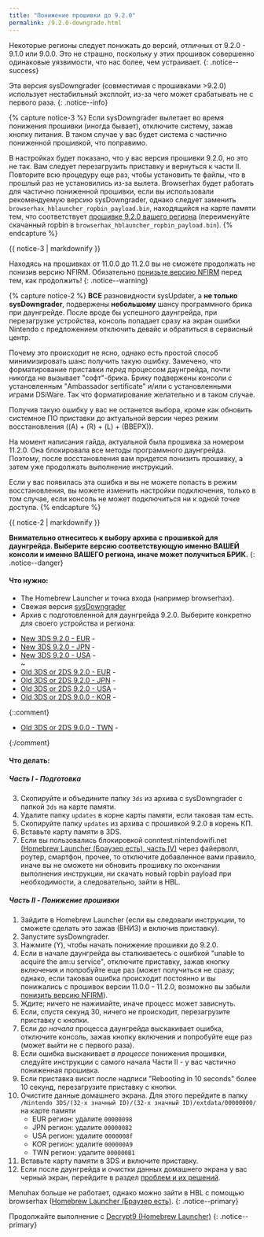 ```yaml
---
title: "Понижение прошивки до 9.2.0"
permalink: /9.2.0-downgrade.html
---
```


Некоторые регионы следует понижать до версий, отличных от 9.2.0 - 9.1.0 или 9.0.0. Это не страшно, поскольку у этих прошивок совершенно одинаковые уязвимости, что нас более, чем устраивает.
{: .notice--success}

Эта версия sysDowngrader (совместимая с прошивками >9.2.0) использует нестабильный эксплойт, из-за чего может срабатывать не с первого раза. 
{: .notice--info}

{% capture notice-3 %}
Если sysDowngrader вылетает во время понижения прошивки (иногда бывает), отключите систему, зажав кнопку питания. В таком случае у вас будет система с частично пониженной прошивкой, что поправимо. 

В настройках будет показано, что у вас версия прошивки 9.2.0, но это не так. Вам следует перезагрузить приставку и вернуться к части II. Повторите всю процедуру еще раз, чтобы установить те файлы, что в прошлый раз не установились из-за вылета. Browserhax будет работать для частично пониженной прошивки, если вы использовали рекомендуемую версию sysDowngrader, однако следует заменить `browserhax_hblauncher_ropbin_payload.bin`, находящийся на карте памяти тем, что соответствует [прошивке 9.2.0 вашего региона](https://smealum.github.io/3ds/#otherapp) (переименуйте скачанный ropbin в `browserhax_hblauncher_ropbin_payload.bin`).
{% endcapture %}

<div class="notice--info">{{ notice-3 | markdownify }}</div>

Находясь на прошивках от 11.0.0 до 11.2.0 вы не сможете продолжать не понизив версию NFIRM. Обязательно [понизьте версию NFIRM](nfirm-downgrade) перед тем, как продолжить!
{: .notice--warning}

{% capture notice-2 %}
**ВСЕ** разновидности sysUpdater, а **не только sysDowngrader**, подвержены **небольшому** шансу программного брика при даунгрейде. После вроде бы успешного даунгрейда, при перезагрузке устройства, консоль попадает сразу на экран ошибки Nintendo с предложением отключить девайс и обратиться в сервисный центр.

Почему это происходит не ясно, однако есть простой способ минимизировать шанс получить такую ошибку. Замечено, что форматирование приставки *перед* процессом даунгрейда, почти никогда не вызывает "софт"-брика. Брику подвержены консоли с установленным "Ambassador sertificate" и/или с установленными играми DSiWare. Так что форматирование желательно и в таком случае.

Получив такую ошибку у вас не останется выбора, кроме как обновить системное ПО приставки до актуальной версии через режим восстановления ((A) + (R) + (L) + (ВВЕРХ)).

На момент написания гайда, актуальной была прошивка за номером 11.2.0. Она блокировала все методы программного даунгрейда. Поэтому, после восстановления вам придется понизить прошивку, а затем уже продолжать выполнение инструкций.

Если у вас появилась эта ошибка и вы не можете попасть в режим восстановления, вы можете изменить настройки подключения, только в том случае, если консоль не может подключиться ни к одной точке доступа.
{% endcapture %}

<div class="notice--warning">{{ notice-2 | markdownify }}</div>

**Внимательно отнеситесь к выбору архива с прошивкой для даунгрейда. Выберите версию соответствующую именно ВАШЕЙ консоли и именно ВАШЕГО региона, иначе может получиться БРИК.**
{: .notice--danger}

#### Что нужно: 

* The Homebrew Launcher и точка входа (например browserhax).
* Свежая версия [sysDowngrader](https://github.com/Plailect/sysDowngrader/releases/latest)
* Архив с подготовленной для даунгрейда 9.2.0. Выберите конкретно для своего устройства и региона:
 +    [New 3DS 9.2.0 - EUR](torrents/9.2.0-20E(Full)_n3DS.torrent) - <code class="highlighterrouge"><a href="magnet:?xt=urn:btih:4e22cf8bc71c99a70bb846c7cf416d4caafbe58e&dn=9.2.0-20E%28Full%29%5Fn3DS.zip&tr=udp%3A%2F%2Ftracker.coppersurfer.tk%3A6969%2Fannounce&tr=udp%3A%2F%2Ftracker.opentrackr.org%3A1337%2Fannounce&tr=http%3A%2F%2Ftracker.opentrackr.org%3A1337%2Fannounce&tr=udp%3A%2F%2Fzer0day.ch%3A1337%2Fannounce&tr=udp%3A%2F%2Ftracker.leechers-paradise.org%3A6969%2Fannounce&tr=udp%3A%2F%2F9.rarbg.com%3A2710%2Fannounce&tr=http%3A%2F%2Fexplodie.org%3A6969%2Fannounce&tr=udp%3A%2F%2Fexplodie.org%3A6969%2Fannounce&tr=http%3A%2F%2Fp4p.arenabg.com%3A1337%2Fannounce&tr=udp%3A%2F%2Fp4p.arenabg.com%3A1337%2Fannounce&tr=http%3A%2F%2Ftracker.aletorrenty.pl%3A2710%2Fannounce&tr=udp%3A%2F%2Ftracker.aletorrenty.pl%3A2710%2Fannounce&tr=http%3A%2F%2Ftracker1.wasabii.com.tw%3A6969%2Fannounce&tr=http%3A%2F%2Ftracker.baravik.org%3A6970%2Fannounce&tr=udp%3A%2F%2Ftracker.piratepublic.com%3A1337%2Fannounce&tr=http%3A%2F%2Ftracker.tfile.me%2Fannounce&tr=http%3A%2F%2Ftorrent.gresille.org%2Fannounce&tr=udp%3A%2F%2Ftorrent.gresille.org%3A80%2Fannounce&tr=udp%3A%2F%2Ftracker.kicks-ass.net%3A80%2Fannounce&tr=http%3A%2F%2Ftracker.kicks-ass.net%2Fannounce"><i class="fa fa-magnet" aria-hidden="true"></i></a></code>   
 +    [New 3DS 9.2.0 - JPN](torrents/9.2.0-20J(Full)_n3DS.torrent) - <code class="highlighterrouge"><a href="magnet:?xt=urn:btih:c8630ed31b53637b9023bd4dc1ce38362bb8ecd9&dn=9.2.0-20J%28Full%29%5Fn3DS.zip&tr=udp%3A%2F%2Ftracker.coppersurfer.tk%3A6969%2Fannounce&tr=udp%3A%2F%2Ftracker.opentrackr.org%3A1337%2Fannounce&tr=http%3A%2F%2Ftracker.opentrackr.org%3A1337%2Fannounce&tr=udp%3A%2F%2Fzer0day.ch%3A1337%2Fannounce&tr=udp%3A%2F%2Ftracker.leechers-paradise.org%3A6969%2Fannounce&tr=udp%3A%2F%2F9.rarbg.com%3A2710%2Fannounce&tr=http%3A%2F%2Fexplodie.org%3A6969%2Fannounce&tr=udp%3A%2F%2Fexplodie.org%3A6969%2Fannounce&tr=http%3A%2F%2Fp4p.arenabg.com%3A1337%2Fannounce&tr=udp%3A%2F%2Fp4p.arenabg.com%3A1337%2Fannounce&tr=http%3A%2F%2Ftracker.aletorrenty.pl%3A2710%2Fannounce&tr=udp%3A%2F%2Ftracker.aletorrenty.pl%3A2710%2Fannounce&tr=http%3A%2F%2Ftracker1.wasabii.com.tw%3A6969%2Fannounce&tr=http%3A%2F%2Ftracker.baravik.org%3A6970%2Fannounce&tr=udp%3A%2F%2Ftracker.piratepublic.com%3A1337%2Fannounce&tr=http%3A%2F%2Ftracker.tfile.me%2Fannounce&tr=http%3A%2F%2Ftorrent.gresille.org%2Fannounce&tr=udp%3A%2F%2Ftorrent.gresille.org%3A80%2Fannounce&tr=udp%3A%2F%2Ftracker.kicks-ass.net%3A80%2Fannounce&tr=http%3A%2F%2Ftracker.kicks-ass.net%2Fannounce"><i class="fa fa-magnet" aria-hidden="true"></i></a></code>     
 +    [New 3DS 9.2.0 - USA](torrents/9.2.0-20U(Full)_n3DS.torrent) - <code class="highlighterrouge"><a href="magnet:?xt=urn:btih:1e670b71b7f26f2765bbe55d0f6cb8c0459d2e8c&dn=9.2.0-20U%28Full%29%5Fn3DS.zip&tr=udp%3A%2F%2Ftracker.coppersurfer.tk%3A6969%2Fannounce&tr=udp%3A%2F%2Ftracker.opentrackr.org%3A1337%2Fannounce&tr=http%3A%2F%2Ftracker.opentrackr.org%3A1337%2Fannounce&tr=udp%3A%2F%2Fzer0day.ch%3A1337%2Fannounce&tr=udp%3A%2F%2Ftracker.leechers-paradise.org%3A6969%2Fannounce&tr=udp%3A%2F%2F9.rarbg.com%3A2710%2Fannounce&tr=http%3A%2F%2Fexplodie.org%3A6969%2Fannounce&tr=udp%3A%2F%2Fexplodie.org%3A6969%2Fannounce&tr=http%3A%2F%2Fp4p.arenabg.com%3A1337%2Fannounce&tr=udp%3A%2F%2Fp4p.arenabg.com%3A1337%2Fannounce&tr=http%3A%2F%2Ftracker.aletorrenty.pl%3A2710%2Fannounce&tr=udp%3A%2F%2Ftracker.aletorrenty.pl%3A2710%2Fannounce&tr=http%3A%2F%2Ftracker1.wasabii.com.tw%3A6969%2Fannounce&tr=http%3A%2F%2Ftracker.baravik.org%3A6970%2Fannounce&tr=udp%3A%2F%2Ftracker.piratepublic.com%3A1337%2Fannounce&tr=http%3A%2F%2Ftracker.tfile.me%2Fannounce&tr=http%3A%2F%2Ftorrent.gresille.org%2Fannounce&tr=udp%3A%2F%2Ftorrent.gresille.org%3A80%2Fannounce&tr=udp%3A%2F%2Ftracker.kicks-ass.net%3A80%2Fannounce&tr=http%3A%2F%2Ftracker.kicks-ass.net%2Fannounce"><i class="fa fa-magnet" aria-hidden="true"></i></a></code>     
~
 +    [Old 3DS or 2DS 9.2.0 - EUR](torrents/9.2.0-20E(Full).torrent) - <code class="highlighterrouge"><a href="magnet:?xt=urn:btih:844006eb64474c115bd5b847f6c59d333be3397a&dn=9.2.0-20E%28Full%29.zip&tr=udp%3A%2F%2Ftracker.coppersurfer.tk%3A6969%2Fannounce&tr=udp%3A%2F%2Ftracker.opentrackr.org%3A1337%2Fannounce&tr=http%3A%2F%2Ftracker.opentrackr.org%3A1337%2Fannounce&tr=udp%3A%2F%2Fzer0day.ch%3A1337%2Fannounce&tr=udp%3A%2F%2Ftracker.leechers-paradise.org%3A6969%2Fannounce&tr=udp%3A%2F%2F9.rarbg.com%3A2710%2Fannounce&tr=http%3A%2F%2Fexplodie.org%3A6969%2Fannounce&tr=udp%3A%2F%2Fexplodie.org%3A6969%2Fannounce&tr=http%3A%2F%2Fp4p.arenabg.com%3A1337%2Fannounce&tr=udp%3A%2F%2Fp4p.arenabg.com%3A1337%2Fannounce&tr=http%3A%2F%2Ftracker.aletorrenty.pl%3A2710%2Fannounce&tr=udp%3A%2F%2Ftracker.aletorrenty.pl%3A2710%2Fannounce&tr=http%3A%2F%2Ftracker1.wasabii.com.tw%3A6969%2Fannounce&tr=http%3A%2F%2Ftracker.baravik.org%3A6970%2Fannounce&tr=udp%3A%2F%2Ftracker.piratepublic.com%3A1337%2Fannounce&tr=http%3A%2F%2Ftracker.tfile.me%2Fannounce&tr=http%3A%2F%2Ftorrent.gresille.org%2Fannounce&tr=udp%3A%2F%2Ftorrent.gresille.org%3A80%2Fannounce&tr=udp%3A%2F%2Ftracker.kicks-ass.net%3A80%2Fannounce&tr=http%3A%2F%2Ftracker.kicks-ass.net%2Fannounce"><i class="fa fa-magnet" aria-hidden="true"></i></a></code>     
 +    [Old 3DS or 2DS 9.2.0 - JPN](torrents/9.2.0-20J(Full).torrent) - <code class="highlighterrouge"><a href="magnet:?xt=urn:btih:bb27a53a524276b6527d3b139395b2afc7affe1a&dn=9.2.0-20J%28Full%29.zip&tr=udp%3A%2F%2Ftracker.coppersurfer.tk%3A6969%2Fannounce&tr=udp%3A%2F%2Ftracker.opentrackr.org%3A1337%2Fannounce&tr=http%3A%2F%2Ftracker.opentrackr.org%3A1337%2Fannounce&tr=udp%3A%2F%2Fzer0day.ch%3A1337%2Fannounce&tr=udp%3A%2F%2Ftracker.leechers-paradise.org%3A6969%2Fannounce&tr=udp%3A%2F%2F9.rarbg.com%3A2710%2Fannounce&tr=http%3A%2F%2Fexplodie.org%3A6969%2Fannounce&tr=udp%3A%2F%2Fexplodie.org%3A6969%2Fannounce&tr=http%3A%2F%2Fp4p.arenabg.com%3A1337%2Fannounce&tr=udp%3A%2F%2Fp4p.arenabg.com%3A1337%2Fannounce&tr=http%3A%2F%2Ftracker.aletorrenty.pl%3A2710%2Fannounce&tr=udp%3A%2F%2Ftracker.aletorrenty.pl%3A2710%2Fannounce&tr=http%3A%2F%2Ftracker1.wasabii.com.tw%3A6969%2Fannounce&tr=http%3A%2F%2Ftracker.baravik.org%3A6970%2Fannounce&tr=udp%3A%2F%2Ftracker.piratepublic.com%3A1337%2Fannounce&tr=http%3A%2F%2Ftracker.tfile.me%2Fannounce&tr=http%3A%2F%2Ftorrent.gresille.org%2Fannounce&tr=udp%3A%2F%2Ftorrent.gresille.org%3A80%2Fannounce&tr=udp%3A%2F%2Ftracker.kicks-ass.net%3A80%2Fannounce&tr=http%3A%2F%2Ftracker.kicks-ass.net%2Fannounce"><i class="fa fa-magnet" aria-hidden="true"></i></a></code>     
 +    [Old 3DS or 2DS 9.2.0 - USA](torrents/9.2.0-20U(Full).torrent) - <code class="highlighterrouge"><a href="magnet:?xt=urn:btih:940d6479a3972a99daeb85c499f0d6e4e24a2c8b&dn=9.2.0-20U%28Full%29.zip&tr=udp%3A%2F%2Ftracker.coppersurfer.tk%3A6969%2Fannounce&tr=udp%3A%2F%2Ftracker.opentrackr.org%3A1337%2Fannounce&tr=http%3A%2F%2Ftracker.opentrackr.org%3A1337%2Fannounce&tr=udp%3A%2F%2Fzer0day.ch%3A1337%2Fannounce&tr=udp%3A%2F%2Ftracker.leechers-paradise.org%3A6969%2Fannounce&tr=udp%3A%2F%2F9.rarbg.com%3A2710%2Fannounce&tr=http%3A%2F%2Fexplodie.org%3A6969%2Fannounce&tr=udp%3A%2F%2Fexplodie.org%3A6969%2Fannounce&tr=http%3A%2F%2Fp4p.arenabg.com%3A1337%2Fannounce&tr=udp%3A%2F%2Fp4p.arenabg.com%3A1337%2Fannounce&tr=http%3A%2F%2Ftracker.aletorrenty.pl%3A2710%2Fannounce&tr=udp%3A%2F%2Ftracker.aletorrenty.pl%3A2710%2Fannounce&tr=http%3A%2F%2Ftracker1.wasabii.com.tw%3A6969%2Fannounce&tr=http%3A%2F%2Ftracker.baravik.org%3A6970%2Fannounce&tr=udp%3A%2F%2Ftracker.piratepublic.com%3A1337%2Fannounce&tr=http%3A%2F%2Ftracker.tfile.me%2Fannounce&tr=http%3A%2F%2Ftorrent.gresille.org%2Fannounce&tr=udp%3A%2F%2Ftorrent.gresille.org%3A80%2Fannounce&tr=udp%3A%2F%2Ftracker.kicks-ass.net%3A80%2Fannounce&tr=http%3A%2F%2Ftracker.kicks-ass.net%2Fannounce"><i class="fa fa-magnet" aria-hidden="true"></i></a></code>
 +    [Old 3DS or 2DS 9.0.0 - KOR](torrents/9.0.0-20K(Full).torrent) - <code class="highlighterrouge"><a href="magnet:?xt=urn:btih:2695d01cdfecb74a59e25b98f76ab9285a2dae11&dn=9.0.0-20K%28Full%29.zip&tr=udp%3A%2F%2Ftracker.coppersurfer.tk%3A6969%2Fannounce&tr=udp%3A%2F%2Ftracker.opentrackr.org%3A1337%2Fannounce&tr=http%3A%2F%2Ftracker.opentrackr.org%3A1337%2Fannounce&tr=udp%3A%2F%2Fzer0day.ch%3A1337%2Fannounce&tr=udp%3A%2F%2Ftracker.leechers-paradise.org%3A6969%2Fannounce&tr=http%3A%2F%2Fexplodie.org%3A6969%2Fannounce&tr=udp%3A%2F%2Fexplodie.org%3A6969%2Fannounce&tr=udp%3A%2F%2F9.rarbg.com%3A2710%2Fannounce&tr=udp%3A%2F%2Fp4p.arenabg.com%3A1337%2Fannounce&tr=http%3A%2F%2Fp4p.arenabg.com%3A1337%2Fannounce&tr=udp%3A%2F%2Ftracker.aletorrenty.pl%3A2710%2Fannounce&tr=http%3A%2F%2Ftracker.aletorrenty.pl%3A2710%2Fannounce&tr=http%3A%2F%2Ftracker1.wasabii.com.tw%3A6969%2Fannounce&tr=http%3A%2F%2Ftracker.baravik.org%3A6970%2Fannounce&tr=http%3A%2F%2Ftracker.tfile.me%2Fannounce&tr=udp%3A%2F%2Ftorrent.gresille.org%3A80%2Fannounce&tr=http%3A%2F%2Ftorrent.gresille.org%2Fannounce&tr=udp%3A%2F%2Ftracker.yoshi210.com%3A6969%2Fannounce&tr=udp%3A%2F%2Ftracker.tiny-vps.com%3A6969%2Fannounce&tr=udp%3A%2F%2Ftracker.filetracker.pl%3A8089%2Fannounce"><i class="fa fa-magnet" aria-hidden="true"></i></a></code>


{::comment}

 +    [Old 3DS or 2DS 9.0.0 - TWN](torrents/9.0.0-20T(Full).torrent) - <code class="highlighterrouge"><a href="magnet:?xt=urn:btih:f2f3bf7250f7ae558ab9ebd3c425a8f85021f80f&dn=9.0.0-20T%28Full%29.zip&tr=udp%3A%2F%2Ftracker.coppersurfer.tk%3A6969%2Fannounce&tr=udp%3A%2F%2Ftracker.opentrackr.org%3A1337%2Fannounce&tr=http%3A%2F%2Ftracker.opentrackr.org%3A1337%2Fannounce&tr=udp%3A%2F%2Fzer0day.ch%3A1337%2Fannounce&tr=udp%3A%2F%2Ftracker.leechers-paradise.org%3A6969%2Fannounce&tr=http%3A%2F%2Fexplodie.org%3A6969%2Fannounce&tr=udp%3A%2F%2Fexplodie.org%3A6969%2Fannounce&tr=udp%3A%2F%2F9.rarbg.com%3A2710%2Fannounce&tr=udp%3A%2F%2Fp4p.arenabg.com%3A1337%2Fannounce&tr=http%3A%2F%2Fp4p.arenabg.com%3A1337%2Fannounce&tr=udp%3A%2F%2Ftracker.aletorrenty.pl%3A2710%2Fannounce&tr=http%3A%2F%2Ftracker.aletorrenty.pl%3A2710%2Fannounce&tr=http%3A%2F%2Ftracker1.wasabii.com.tw%3A6969%2Fannounce&tr=http%3A%2F%2Ftracker.baravik.org%3A6970%2Fannounce&tr=http%3A%2F%2Ftracker.tfile.me%2Fannounce&tr=udp%3A%2F%2Ftorrent.gresille.org%3A80%2Fannounce&tr=http%3A%2F%2Ftorrent.gresille.org%2Fannounce&tr=udp%3A%2F%2Ftracker.yoshi210.com%3A6969%2Fannounce&tr=udp%3A%2F%2Ftracker.tiny-vps.com%3A6969%2Fannounce&tr=udp%3A%2F%2Ftracker.filetracker.pl%3A8089%2Fannounce"><i class="fa fa-magnet" aria-hidden="true"></i></a></code>

{:/comment}

#### Что делать:

##### Часть I - Подготовка

3. Скопируйте и объедините папку `3ds` из архива с sysDowngrader с папкой `3ds` на карте памяти.
4. Удалите папку `updates` в корне карты памяти, если таковая там есть. 
5. Скопируйте папку `updates` из архива с прошивкой 9.2.0 в корень КП.
6. Вставьте карту памяти в 3DS.
7. Если вы пользовались блокировкой conntest.nintendowifi.net [(Homebrew Launcher (Браузер есть), часть IV)](Homebrew-launcher-(browser)) через файерволл, роутер, смартфон, прочее, то отключите добавленное вами правило, иначе вы не сможете ни обновить прошивку по окончании выполнения инструкции, ни скачать новый ropbin payload при необходимости, а следовательно, зайти в HBL. 

##### Часть II - Понижение прошивки

1. Зайдите в Homebrew Launcher (если вы следовали инструкции, то сможете сделать это зажав (ВНИЗ) и включив приставку).     
2. Запустите sysDowngrader.
5. Нажмите (Y), чтобы начать понижение прошивки до 9.2.0.
6. Если в начале даунгрейда вы сталкиваетесь с ошибкой "unable to acquire the am:u service", отключите приставку, зажав кнопку включения и попробуйте еще раз (может получиться не сразу; однако, если таковая ошибка происходит постоянно и вы понижались с прошивок версии 11.0.0 - 11.2.0, возможно вы забыли [понизить версию NFIRM](nfirm-downgrade)).
7. Ждите; ничего не нажимайте, иначе процесс может зависнуть. 
8. Если, спустя секунд 30, ничего не происходит, перезагрузите приставку с кнопки. 
9. Если *до начала* процесса даунгрейда выскакивает ошибка, отключите консоль, зажав кнопку включения и попробуйте еще раз (может выйти не с первого раза). 
10. Если ошибка выскакивает *в процессе* понижения прошивки, следуйте инструкции с самого начала Части II - у вас частично пониженная прошивка. 
11. Если приставка висит после надписи "Rebooting in 10 seconds" более 10 секунд, перезагрузите приставку с кнопки. 
13. Очистите данные домашнего экрана. Для этого перейдите в папку `/Nintendo 3DS/(32-х значный ID)/(32-х значный ID)/extdata/00000000/` на карте памяти
	+ EUR регион: удалите `00000098`
    + JPN регион: удалите `00000082`
    + USA регион: удалите `0000008f`
    + KOR регион: удалите `000000A9`
    + TWN регион: удалите `000000B1`
14. Вставьте карту памяти в 3DS и включите приставку.
12. Если после даунгрейда и очистки данных домашнего экрана у вас черный экран, перейдите в раздел [проблем и их решений](troubleshooting#ts_sys_down).

Menuhax больше не работает, однако можно зайти в HBL с помощью browserhax ([Homebrew Launcher (Браузер есть)](Homebrew-launcher-(browser)).
{: .notice--primary}

Продолжайте выполнение с [Decrypt9 (Homebrew Launcher)](decrypt9-(Homebrew-launcher))
{: .notice--primary}
